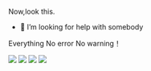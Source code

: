 Now,look this.

- 🤔 I’m looking for help with somebody


Everything No error No warning！

![](https://stats.justsong.cn/api/csdn?id=cuteboss_109&theme=dark)
![](https://stats.justsong.cn/api/bilibili/?id=95982486&theme=dark)
![](https://github-readme-stats.vercel.app/api?username=regular109&show_icons=true&theme=dark&count_private=true)
![](https://github-readme-stats.vercel.app/api/top-langs/?username=regular109&theme=dark&layout=compact)
<!--
**regular109/regular109** is a ✨ _special_ ✨ repository because its `README.md` (this file) appears on your GitHub profile.

Here are some ideas to get you started:

- 🔭 I’m currently working on ...
- 🌱 I’m currently learning ...
- 👯 I’m looking to collaborate on ...
- 🤔 I’m looking for help with ...
- 💬 Ask me about ...
- 📫 How to reach me: ...
- 😄 Pronouns: ...
- ⚡ Fun fact: ...
-->

